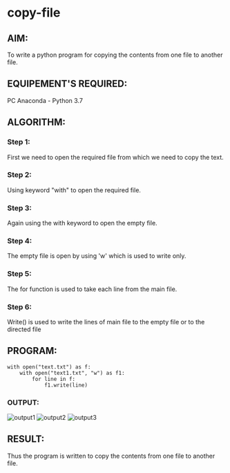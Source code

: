 # copy-file
## AIM:
To write a python program for copying the contents from one file to another file.
## EQUIPEMENT'S REQUIRED: 
PC
Anaconda - Python 3.7
## ALGORITHM: 
### Step 1:
First we need to open the required file from which we need to copy the text.

### Step 2: 
Using keyword "with" to open the required file.
 
### Step 3: 
Again using the with keyword to open the empty file.

### Step 4:  
The empty file is open by using 'w' which is used to write only.

### Step 5: 
The for function is used to take each line from the main file.

### Step 6: 
Write() is used to write the lines of main file to the empty file or to the directed file

## PROGRAM:
~~~
with open("text.txt") as f:
    with open("text1.txt", "w") as f1:
        for line in f:
            f1.write(line)
 ~~~

### OUTPUT:
![output1](https://github.com/vijay21500269/copy-file/blob/main/Screenshot%20(43).png)
![output2](https://github.com/vijay21500269/copy-file/blob/main/Screenshot%20(44).png)
![output3](https://github.com/vijay21500269/copy-file/blob/main/Screenshot%20(45).png)



## RESULT:
Thus the program is written to copy the contents from one file to another file.
